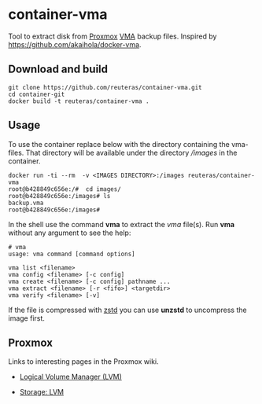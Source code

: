 # container-vma

Tool to extract disk from [Proxmox][pro] [VMA][vma] backup files. Inspired by https://github.com/akaihola/docker-vma.


## Download and build

    git clone https://github.com/reuteras/container-vma.git
    cd container-git
    docker build -t reuteras/container-vma .

## Usage

To use the container replace *<IMAGES DIRECTORY>* below with the directory containing the vma-files. That directory will be available under the directory */images* in the container.

    docker run -ti --rm  -v <IMAGES DIRECTORY>:/images reuteras/container-vma
    root@b428849c656e:/#  cd images/
    root@b428849c656e:/images# ls
    backup.vma
    root@b428849c656e:/images#

In the shell use the command **vma** to extract the *vma* file(s). Run **vma** without any argument to see the help:

    # vma
    usage: vma command [command options]

    vma list <filename>
    vma config <filename> [-c config]
    vma create <filename> [-c config] pathname ...
    vma extract <filename> [-r <fifo>] <targetdir>
    vma verify <filename> [-v]

If the file is compressed with [zstd][zst] you can use **unzstd** to uncompress the image first.

## Proxmox

Links to interesting pages in the Proxmox wiki.

- [Logical Volume Manager (LVM)][lvm]
- [Storage: LVM][slv]

  [lvm]: https://pve.proxmox.com/wiki/Logical_Volume_Manager_(LVM)
  [pro]: https://proxmox.com/en/
  [slv]: https://pve.proxmox.com/wiki/Storage:_LVM
  [vma]: https://pve.proxmox.com/wiki/VMA
  [zst]: https://github.com/facebook/zstd

